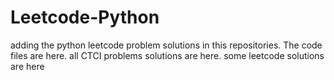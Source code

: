 # Leetcode-Python
adding the python leetcode problem solutions in this repositories. 
The code files are here.
all CTCI problems solutions are here.
some leetcode solutions are here






























































































































































































































































































